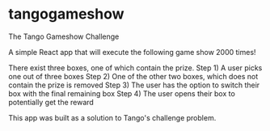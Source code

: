 # tangogameshow

The Tango Gameshow Challenge

A simple React app that will execute the following game show 2000 times!

There exist three boxes, one of which contain the prize.
Step 1) A user picks one out of three boxes
Step 2) One of the other two boxes, which does not contain the prize is removed
Step 3) The user has the option to switch their box with the final remaining box
Step 4) The user opens their box to potentially get the reward

This app was built as a solution to Tango's challenge problem.
